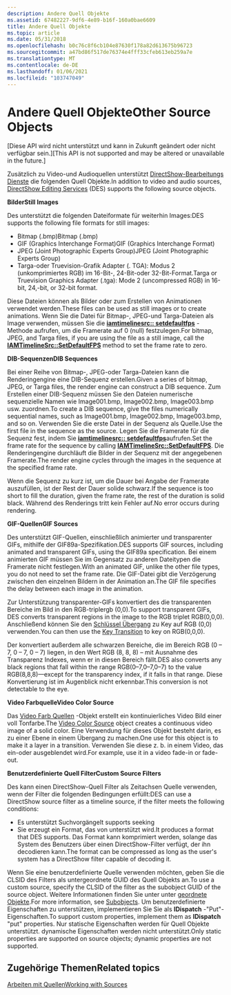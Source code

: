 ```yaml
---
description: Andere Quell Objekte
ms.assetid: 67482227-9df6-4e89-b16f-160a0bae6609
title: Andere Quell Objekte
ms.topic: article
ms.date: 05/31/2018
ms.openlocfilehash: b0c76c8f6cb104e87630f178a82d613675b96723
ms.sourcegitcommit: a47bd86f517de76374e4fff33cfeb613eb259a7e
ms.translationtype: MT
ms.contentlocale: de-DE
ms.lasthandoff: 01/06/2021
ms.locfileid: "103747049"
---
```

# <a name="other-source-objects"></a><span data-ttu-id="3c28e-103">Andere Quell Objekte</span><span class="sxs-lookup"><span data-stu-id="3c28e-103">Other Source Objects</span></span>

<span data-ttu-id="3c28e-104">\[Diese API wird nicht unterstützt und kann in Zukunft geändert oder nicht verfügbar sein.\]</span><span class="sxs-lookup"><span data-stu-id="3c28e-104">\[This API is not supported and may be altered or unavailable in the future.\]</span></span>

<span data-ttu-id="3c28e-105">Zusätzlich zu Video-und Audioquellen unterstützt [DirectShow-Bearbeitungs Dienste](directshow-editing-services.md) die folgenden Quell Objekte.</span><span class="sxs-lookup"><span data-stu-id="3c28e-105">In addition to video and audio sources, [DirectShow Editing Services](directshow-editing-services.md) (DES) supports the following source objects.</span></span>

<span data-ttu-id="3c28e-106">**Bilder**</span><span class="sxs-lookup"><span data-stu-id="3c28e-106">**Still Images**</span></span>

<span data-ttu-id="3c28e-107">Des unterstützt die folgenden Dateiformate für weiterhin Images:</span><span class="sxs-lookup"><span data-stu-id="3c28e-107">DES supports the following file formats for still images:</span></span>

-   <span data-ttu-id="3c28e-108">Bitmap (.bmp)</span><span class="sxs-lookup"><span data-stu-id="3c28e-108">Bitmap (.bmp)</span></span>
-   <span data-ttu-id="3c28e-109">GIF (Graphics Interchange Format)</span><span class="sxs-lookup"><span data-stu-id="3c28e-109">GIF (Graphics Interchange Format)</span></span>
-   <span data-ttu-id="3c28e-110">JPEG (Joint Photographic Experts Group)</span><span class="sxs-lookup"><span data-stu-id="3c28e-110">JPEG (Joint Photographic Experts Group)</span></span>
-   <span data-ttu-id="3c28e-111">Targa-oder Truevision-Grafik Adapter (. TGA): Modus 2 (unkomprimiertes RGB) im 16-Bit-, 24-Bit-oder 32-Bit-Format.</span><span class="sxs-lookup"><span data-stu-id="3c28e-111">Targa or Truevision Graphics Adapter (.tga): Mode 2 (uncompressed RGB) in 16-bit, 24,-bit, or 32-bit format.</span></span>

<span data-ttu-id="3c28e-112">Diese Dateien können als Bilder oder zum Erstellen von Animationen verwendet werden.</span><span class="sxs-lookup"><span data-stu-id="3c28e-112">These files can be used as still images or to create animations.</span></span> <span data-ttu-id="3c28e-113">Wenn Sie die Datei für Bitmap-, JPEG-und Targa-Dateien als Image verwenden, müssen Sie die [**iamtimelinesrc:: setdefaultfps**](iamtimelinesrc-setdefaultfps.md) -Methode aufrufen, um die Framerate auf 0 (null) festzulegen.</span><span class="sxs-lookup"><span data-stu-id="3c28e-113">For bitmap, JPEG, and Targa files, if you are using the file as a still image, call the [**IAMTimelineSrc::SetDefaultFPS**](iamtimelinesrc-setdefaultfps.md) method to set the frame rate to zero.</span></span>

<span data-ttu-id="3c28e-114">**DIB-Sequenzen**</span><span class="sxs-lookup"><span data-stu-id="3c28e-114">**DIB Sequences**</span></span>

<span data-ttu-id="3c28e-115">Bei einer Reihe von Bitmap-, JPEG-oder Targa-Dateien kann die Renderingengine eine DIB-Sequenz erstellen.</span><span class="sxs-lookup"><span data-stu-id="3c28e-115">Given a series of bitmap, JPEG, or Targa files, the render engine can construct a DIB sequence.</span></span> <span data-ttu-id="3c28e-116">Zum Erstellen einer DIB-Sequenz müssen Sie den Dateien numerische sequenzielle Namen wie Image001.bmp, Image002.bmp, Image003.bmp usw. zuordnen.</span><span class="sxs-lookup"><span data-stu-id="3c28e-116">To create a DIB sequence, give the files numerically sequential names, such as Image001.bmp, Image002.bmp, Image003.bmp, and so on.</span></span> <span data-ttu-id="3c28e-117">Verwenden Sie die erste Datei in der Sequenz als Quelle.</span><span class="sxs-lookup"><span data-stu-id="3c28e-117">Use the first file in the sequence as the source.</span></span> <span data-ttu-id="3c28e-118">Legen Sie die Framerate für die Sequenz fest, indem Sie [**iamtimelinesrc:: setdefaultfps**](iamtimelinesrc-setdefaultfps.md)aufrufen.</span><span class="sxs-lookup"><span data-stu-id="3c28e-118">Set the frame rate for the sequence by calling [**IAMTimelineSrc::SetDefaultFPS**](iamtimelinesrc-setdefaultfps.md).</span></span> <span data-ttu-id="3c28e-119">Die Renderingengine durchläuft die Bilder in der Sequenz mit der angegebenen Framerate.</span><span class="sxs-lookup"><span data-stu-id="3c28e-119">The render engine cycles through the images in the sequence at the specified frame rate.</span></span>

<span data-ttu-id="3c28e-120">Wenn die Sequenz zu kurz ist, um die Dauer bei Angabe der Framerate auszufüllen, ist der Rest der Dauer solide schwarz.</span><span class="sxs-lookup"><span data-stu-id="3c28e-120">If the sequence is too short to fill the duration, given the frame rate, the rest of the duration is solid black.</span></span> <span data-ttu-id="3c28e-121">Während des Renderings tritt kein Fehler auf.</span><span class="sxs-lookup"><span data-stu-id="3c28e-121">No error occurs during rendering.</span></span>

<span data-ttu-id="3c28e-122">**GIF-Quellen**</span><span class="sxs-lookup"><span data-stu-id="3c28e-122">**GIF Sources**</span></span>

<span data-ttu-id="3c28e-123">Des unterstützt GIF-Quellen, einschließlich animierter und transparenter GIFs, mithilfe der GIF89a-Spezifikation.</span><span class="sxs-lookup"><span data-stu-id="3c28e-123">DES supports GIF sources, including animated and transparent GIFs, using the GIF89a specification.</span></span> <span data-ttu-id="3c28e-124">Bei einem animierten GIF müssen Sie im Gegensatz zu anderen Dateitypen die Framerate nicht festlegen.</span><span class="sxs-lookup"><span data-stu-id="3c28e-124">With an animated GIF, unlike the other file types, you do not need to set the frame rate.</span></span> <span data-ttu-id="3c28e-125">Die GIF-Datei gibt die Verzögerung zwischen den einzelnen Bildern in der Animation an.</span><span class="sxs-lookup"><span data-stu-id="3c28e-125">The GIF file specifies the delay between each image in the animation.</span></span>

<span data-ttu-id="3c28e-126">Zur Unterstützung transparenter-GIFs konvertiert des die transparenten Bereiche im Bild in den RGB-triplergb (0,0).</span><span class="sxs-lookup"><span data-stu-id="3c28e-126">To support transparent GIFs, DES converts transparent regions in the image to the RGB triplet RGB(0,0,0).</span></span> <span data-ttu-id="3c28e-127">Anschließend können Sie den [Schlüssel Übergang](key-transition.md) zu Key auf RGB (0,0) verwenden.</span><span class="sxs-lookup"><span data-stu-id="3c28e-127">You can then use the [Key Transition](key-transition.md) to key on RGB(0,0,0).</span></span>

<span data-ttu-id="3c28e-128">Der konvertiert außerdem alle schwarzen Bereiche, die im Bereich RGB (0 – 7, 0 – 7, 0 – 7) liegen, in den Wert RGB (8, 8, 8) – mit Ausnahme des Transparenz Indexes, wenn er in diesen Bereich fällt.</span><span class="sxs-lookup"><span data-stu-id="3c28e-128">DES also converts any black regions that fall within the range RGB(0–7,0–7,0–7) to the value RGB(8,8,8)—except for the transparency index, if it falls in that range.</span></span> <span data-ttu-id="3c28e-129">Diese Konvertierung ist im Augenblick nicht erkennbar.</span><span class="sxs-lookup"><span data-stu-id="3c28e-129">This conversion is not detectable to the eye.</span></span>

<span data-ttu-id="3c28e-130">**Video Farbquelle**</span><span class="sxs-lookup"><span data-stu-id="3c28e-130">**Video Color Source**</span></span>

<span data-ttu-id="3c28e-131">Das [Video Farb Quellen](video-color-source.md) -Objekt erstellt ein kontinuierliches Video Bild einer voll Tonfarbe.</span><span class="sxs-lookup"><span data-stu-id="3c28e-131">The [Video Color Source](video-color-source.md) object creates a continuous video image of a solid color.</span></span> <span data-ttu-id="3c28e-132">Eine Verwendung für dieses Objekt besteht darin, es zu einer Ebene in einem Übergang zu machen.</span><span class="sxs-lookup"><span data-stu-id="3c28e-132">One use for this object is to make it a layer in a transition.</span></span> <span data-ttu-id="3c28e-133">Verwenden Sie diese z. b. in einem Video, das ein-oder ausgeblendet wird.</span><span class="sxs-lookup"><span data-stu-id="3c28e-133">For example, use it in a video fade-in or fade-out.</span></span>

<span data-ttu-id="3c28e-134">**Benutzerdefinierte Quell Filter**</span><span class="sxs-lookup"><span data-stu-id="3c28e-134">**Custom Source Filters**</span></span>

<span data-ttu-id="3c28e-135">Des kann einen DirectShow-Quell Filter als Zeitachsen Quelle verwenden, wenn der Filter die folgenden Bedingungen erfüllt:</span><span class="sxs-lookup"><span data-stu-id="3c28e-135">DES can use a DirectShow source filter as a timeline source, if the filter meets the following conditions:</span></span>

-   <span data-ttu-id="3c28e-136">Es unterstützt Suchvorgänge</span><span class="sxs-lookup"><span data-stu-id="3c28e-136">It supports seeking</span></span>
-   <span data-ttu-id="3c28e-137">Sie erzeugt ein Format, das von unterstützt wird.</span><span class="sxs-lookup"><span data-stu-id="3c28e-137">It produces a format that DES supports.</span></span> <span data-ttu-id="3c28e-138">Das Format kann komprimiert werden, solange das System des Benutzers über einen DirectShow-Filter verfügt, der ihn decodieren kann.</span><span class="sxs-lookup"><span data-stu-id="3c28e-138">The format can be compressed as long as the user's system has a DirectShow filter capable of decoding it.</span></span>

<span data-ttu-id="3c28e-139">Wenn Sie eine benutzerdefinierte Quelle verwenden möchten, geben Sie die CLSID des Filters als untergeordnete GUID des Quell Objekts an.</span><span class="sxs-lookup"><span data-stu-id="3c28e-139">To use a custom source, specify the CLSID of the filter as the subobject GUID of the source object.</span></span> <span data-ttu-id="3c28e-140">Weitere Informationen finden Sie unter unter [geordnete Objekte](subobjects.md).</span><span class="sxs-lookup"><span data-stu-id="3c28e-140">For more information, see [Subobjects](subobjects.md).</span></span> <span data-ttu-id="3c28e-141">Um benutzerdefinierte Eigenschaften zu unterstützen, implementieren Sie Sie als **IDispatch** -"Put"-Eigenschaften.</span><span class="sxs-lookup"><span data-stu-id="3c28e-141">To support custom properties, implement them as **IDispatch** "put" properties.</span></span> <span data-ttu-id="3c28e-142">Nur statische Eigenschaften werden für Quell Objekte unterstützt. dynamische Eigenschaften werden nicht unterstützt.</span><span class="sxs-lookup"><span data-stu-id="3c28e-142">Only static properties are supported on source objects; dynamic properties are not supported.</span></span>

## <a name="related-topics"></a><span data-ttu-id="3c28e-143">Zugehörige Themen</span><span class="sxs-lookup"><span data-stu-id="3c28e-143">Related topics</span></span>

<dl> <dt>

[<span data-ttu-id="3c28e-144">Arbeiten mit Quellen</span><span class="sxs-lookup"><span data-stu-id="3c28e-144">Working with Sources</span></span>](working-with-sources.md)
</dt> </dl>

 

 



